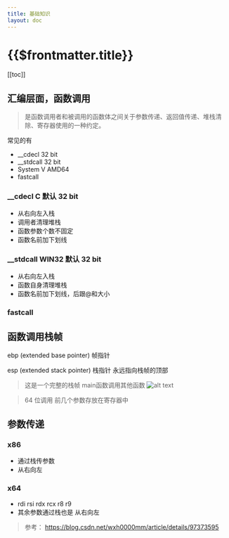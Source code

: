 ```yaml
---
title: 基础知识
layout: doc
---
```

# {{$frontmatter.title}}
[[toc]]

## 汇编层面，函数调用
> 是函数调用者和被调用的函数体之间关于参数传递、返回值传递、堆栈清除、寄存器使用的一种约定。

常见的有
- __cdecl 32 bit
- __stdcall 32 bit
- System V AMD64
- fastcall

### __cdecl C 默认 32 bit
- 从右向左入栈
- 调用者清理堆栈
- 函数参数个数不固定
- 函数名前加下划线

###  __stdcall WIN32 默认 32 bit
- 从右向左入栈
- 函数自身清理堆栈
- 函数名前加下划线，后跟@和大小

### fastcall

## 函数调用栈帧
ebp (extended base pointer) 帧指针

esp (extended stack pointer) 栈指针 永远指向栈帧的顶部

> 这是一个完整的栈帧 main函数调用其他函数
![alt text](/images/image-14.png)

> 64 位调用 前几个参数存放在寄存器中
## 参数传递

### x86
- 通过栈传参数
- 从右向左

### x64
- rdi rsi rdx rcx r8 r9
- 其余参数通过栈也是 从右向左



> 参考： https://blog.csdn.net/wxh0000mm/article/details/97373595